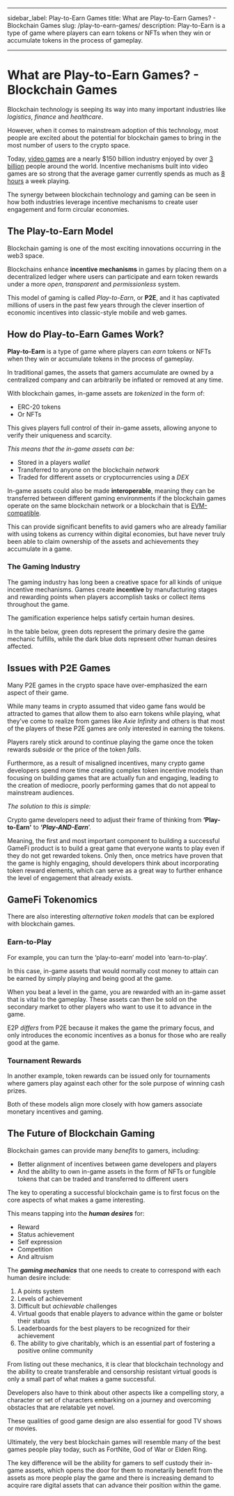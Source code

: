 ﻿---

sidebar_label: Play-to-Earn Games
title: What are Play-to-Earn Games? - Blockchain Games
slug: /play-to-earn-games/
description: Play-to-Earn is a type of game where players can earn tokens or NFTs when they win or accumulate tokens in the process of gameplay.

---

# What are Play-to-Earn Games? - Blockchain Games

Blockchain technology is seeping its way into many important industries like _logistics_, _finance_ and _healthcare_. 

However, when it comes to mainstream adoption of this technology, most people are excited about the potential for blockchain games to bring in the most number of users to the crypto space. 

Today, [video games](https://www.statista.com/outlook/dmo/digital-media/video-games/worldwide) are a nearly $150 billion industry enjoyed by over [3 billion](https://www.statista.com/statistics/293304/number-video-gamers/) people around the world. Incentive mechanisms built into video games are so strong that the average gamer currently spends as much as [8 hours](https://www.techrepublic.com/article/8-hours-and-27-minutes-thats-how-long-the-average-gamer-plays-each-week/) a week playing. 

The synergy between blockchain technology and gaming can be seen in how both industries leverage incentive mechanisms to create user engagement and form circular economies.

## The Play-to-Earn Model

Blockchain gaming is one of the most exciting innovations occurring in the web3 space. 

Blockchains enhance **incentive mechanisms** in games by placing them on a decentralized ledger where users can participate and earn token rewards under a more _open_, _transparent_ and _permissionless_ system. 

This model of gaming is called _Play-to-Earn_, or **P2E**, and it has captivated millions of users in the past few years through the clever insertion of economic incentives into classic-style mobile and web games.

## How do Play-to-Earn Games Work?

**Play-to-Earn** is a type of game where players can _earn_ tokens or NFTs when they win or accumulate tokens in the process of gameplay. 

In traditional games, the assets that gamers accumulate are owned by a centralized company and can arbitrarily be inflated or removed at any time. 

With blockchain games, in-game assets are _tokenized_ in the form of:

- ERC-20 tokens 
- Or NFTs

This gives players full control of their in-game assets, allowing anyone to verify their uniqueness and scarcity. 

_This means that the in-game assets can be:_

- Stored in a players _wallet_
- Transferred to anyone on the blockchain _network_
- Traded for different assets or cryptocurrencies using a _DEX_ 

In-game assets could also be made **interoperable**, meaning they can be transferred between different gaming environments if the blockchain games operate on the same blockchain network or a blockchain that is [EVM-compatible](ethereum-virtual-machine-evm.md). 

This can provide significant benefits to avid gamers who are already familiar with using tokens as currency within digital economies, but have never truly been able to claim ownership of the assets and achievements they accumulate in a game. 

### The Gaming Industry

The gaming industry has long been a creative space for all kinds of unique incentive mechanisms. Games create **incentive** by manufacturing stages and rewarding points when players accomplish tasks or collect items throughout the game. 

The gamification experience helps satisfy certain human desires. 

In the table below, green dots represent the primary desire the game mechanic fulfills, while the dark blue dots represent other human desires affected.



## Issues with P2E Games

Many P2E games in the crypto space have over-emphasized the earn aspect of their game. 

While many teams in crypto assumed that video game fans would be attracted to games that allow them to also earn tokens while playing, what they’ve come to realize from games like _Axie Infinity_ and others is that most of the players of these P2E games are only interested in earning the tokens. 

Players rarely stick around to continue playing the game once the token rewards _subside_ or the price of the token _falls_. 

Furthermore, as a result of misaligned incentives, many crypto game developers spend more time creating complex token incentive models than focusing on building games that are actually fun and engaging, leading to the creation of mediocre, poorly performing games that do not appeal to mainstream audiences. 

_The solution to this is simple:_ 

Crypto game developers need to adjust their frame of thinking from **‘Play-to-Earn'** to **‘_Play-AND-Earn_**’. 

Meaning, the first and most important component to building a successful GameFi product is to build a great game that everyone wants to play even if they do not get rewarded tokens. Only then, once metrics have proven that the game is highly engaging, should developers think about incorporating token reward elements, which can serve as a great way to further enhance the level of engagement that already exists. 

## GameFi Tokenomics

There are also interesting _alternative token models_ that can be explored with blockchain games. 

### Earn-to-Play

For example, you can turn the ‘play-to-earn’ model into ‘earn-to-play’.

In this case, in-game assets that would normally cost money to attain can be earned by simply playing and being good at the game. 

When you beat a level in the game, you are rewarded with an in-game asset that is vital to the gameplay. These assets can then be sold on the secondary market to other players who want to use it to advance in the game.

E2P _differs_ from P2E because it makes the game the primary focus, and only introduces the economic incentives as a bonus for those who are really good at the game.

### Tournament Rewards

In another example, token rewards can be issued only for tournaments where gamers play against each other for the sole purpose of winning cash prizes. 

Both of these models align more closely with how gamers associate monetary incentives and gaming. 

## The Future of Blockchain Gaming

Blockchain games can provide many _benefits_ to gamers, including:

- Better alignment of incentives between game developers and players 
- And the ability to own in-game assets in the form of NFTs or fungible tokens that can be traded and transferred to different users

The key to operating a successful blockchain game is to first focus on the core aspects of what makes a game interesting. 

This means tapping into the **_human desires_** for:

- Reward
- Status achievement
- Self expression
- Competition
- And altruism

The **_gaming mechanics_** that one needs to create to correspond with each human desire include: 

1. A points system
2. Levels of achievement
3. Difficult but _achievable_ challenges
4. Virtual goods that enable players to advance within the game or bolster their status
5. Leaderboards for the best players to be recognized for their achievement
6. The ability to give charitably, which is an essential part of fostering a positive online community 

From listing out these mechanics, it is clear that blockchain technology and the ability to create transferable and censorship resistant virtual goods is only a small part of what makes a game successful. 

Developers also have to think about other aspects like a compelling story, a character or set of characters embarking on a journey and overcoming obstacles that are relatable yet novel. 

These qualities of good game design are also essential for good TV shows or movies. 

Ultimately, the very best blockchain games will resemble many of the best games people play today, such as FortNite, God of War or Elden Ring. 

The key difference will be the ability for gamers to self custody their in-game assets, which opens the door for them to monetarily benefit from the assets as more people play the game and there is increasing demand to acquire rare digital assets that can advance their position within the game. 

